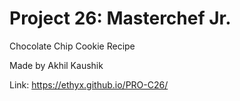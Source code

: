 # Project 26: Masterchef Jr.
Chocolate Chip Cookie Recipe

Made by Akhil Kaushik

Link: https://ethyx.github.io/PRO-C26/
